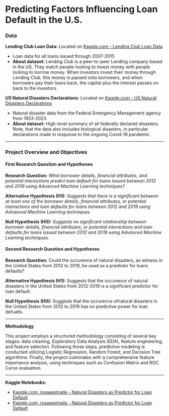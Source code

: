 # Predicting Factors Influencing Loan Default in the U.S.

### Data
**Lending Club Loan Data:** Located on [Kaggle.com - Lending Club Loan Data](https://www.kaggle.com/datasets/adarshsng/lending-club-loan-data-csv)
- Loan data for all loans issued through 2007-2015
- **About dataset:** Lending Club is a peer-to-peer Lending company based in the US. They match people looking to invest money with people looking to borrow money. When investors invest their money through Lending Club, this money is passed onto borrowers, and when borrowers pay their loans back, the capital plus the interest passes on back to the investors.

**US Natural Disasters Declarations:** Located on [Kaggle.com - US Natural Disasters Declarations](https://www.kaggle.com/datasets/headsortails/us-natural-disaster-declarations)
- Natural disaster data from the Federal Emergency Management agency from 1953-2023
- **About dataset:** High-level summary of all federally declared disasters. Note, that the data also includes biological disasters, in particular declarations made in response to the ongoing Covid-19 pandemic.

------------------------------------------------------------------------------------------------------------------------

### Project Overview and Objectives

#### First Research Question and Hypotheses
  **Research Question:** *What borrower details, financial attributes, and potential interactions predict loan default for loans issued between 2012 and 2019 using Advanced Machine Learning techniques?*

  **Alternative Hypothesis (H1):** *Suggests that there is a significant between at least one of the borrower details, financial attributes, or potential interactions and loan defaults for loans between 2012 and 2019 using Advanced Machine Learning techniques.*

  **Null Hypothesis (H0):** *Suggests no significant relationship between borrower details, financial attributes, or potential interactions and loan defaults for loans issued between 2012 and 2019 using Advanced Machine Learning techniques.*

#### Second Research Question and Hypotheses
  **Research Question:** Could the occurence of natural disasters, as witness in the United States from 2012 to 2019, be used as a predictor for loans defaults?

  **Alternative Hypothesis (H1):** Suggests that the occurence of natural disasters in the United States from 2012-2019 is a significant predictor for loan default.

  **Null Hypothesis (H0):** Suggests that the occurence ofnatural disasters in the United States from 2012 to 2019 has no predictive power for loan defualts.

------------------------------------------------------------------------------------------------------------------------
**Methodology**

This project employs a structured methodology consisting of several key stages: data cleaning, Exploratory Data Analysis (EDA), feature engineering, and feature selection. Following those steps, predictive modeling is conducted utilizing Logistic Regression, Random Forest, and Decision Tree algorithms. Finally, the project culminates with a comprehensive feature importance analysis, using techniques such as Confusion Matrix and ROC Curve evaluation.

------------------------------------------------------------------------------------------------------------------------
**Kaggle Notebooks:**
- [Kaggle.com: rosaaestrada - Natural Disasters as Predictor for Loan Default](https://www.kaggle.com/code/rosaaestrada/predicting-factors-influencing-loan-default-in-u-s)
- [Kaggle.com: rosaaestrada - Natural Disasters as Predictor for Loan Default](https://www.kaggle.com/code/rosaaestrada/natural-disasters-as-predictor-for-loan-default)
